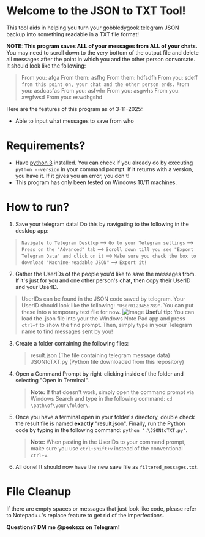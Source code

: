 
# Welcome to the JSON to TXT Tool!

This tool aids in helping you turn your gobbledygook telegram JSON backup into something readable in a TXT file format!

**NOTE: This program saves ALL of your messages from ALL of your chats.** You may need to scroll down to the very bottom of the output file and delete all messages after the point in which you and the other person convorsate. It should look like the following:
>From you: afga
From them: asfhg
>From them: hdfsdfh
>From you: sdeff
>`from this point on, your chat and the other person ends.`
>From you: asdcasfas
>From you: asfwhr
>From you: asgwhs
>From you: awgfwsd
>From you: eswdhgshd

Here are the features of this program as of 3-11-2025:

- Able to input what messages to save from who

# Requirements?

- Have [python 3](https://www.python.org/downloads/) installed. You can check if you already do by executing `python --version` in your command prompt. If it returns with a version, you have it. If it gives you an error, you don't!
- This program has only been tested on Windows 10/11 machines.

# How to run?

1. Save your telegram data! Do this by navigating to the following in the desktop app:
> `Navigate to Telegram Desktop` --> `Go to your Telegram settings` --> `Press on the "Advanced" tab` --> `Scroll down till you see "Export Telegram Data" and click on it` --> `Make sure you check the box to download "Machine-readable JSON"` --> `Export it!`
2. Gather the UserIDs of the people you'd like to save the messages from. If it's just for you and one other person's chat, then copy their UserID and your UserID. 
> UserIDs can be found in the JSON code saved by telegram.  Your UserID should look like the following: `"User0123456789"`. You can put these into a temporary text file for now.
>  ![Image](https://github.com/user-attachments/assets/ae24b9ee-4b32-47f4-8edb-a2acfa6b1823)
>  **Useful tip:** You can load the .json file into your the Windows Note Pad app and press `ctrl+f` to show the find prompt. Then, simply type in your Telegram name to find messages sent by you!
3. Create a folder containing the following files:
	> result.json (The file containing telegram message data)
	> JSONtoTXT.py (Python file downloaded from this repository)
4. Open a Command Prompt by right-clicking inside of the folder and selecting "Open in Terminal".
	> **Note:** If that doesn't work, simply open the command prompt via Windows Search and type in the following command: `cd \path\of\your\folder\`.
5. Once you have a terminal open in your folder's directory, double check the result file is named **exactly** "result.json". Finally, run the Python code by typing in the following command: `python '.\JSONtoTXT.py'`.
	> **Note:** When pasting in the UserIDs to your command prompt, make sure you use `ctrl+shift+v` instead of the conventional `ctrl+v`.
6. All done! It should now have the new save file as `filtered_messages.txt`.

# File Cleanup
If there are empty spaces or messages that just look like code, please refer to Notepad++'s replace feature to get rid of the imperfections.

**Questions? DM me @peeksxx on Telegram!**
